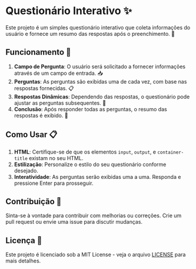 # Questionário Interativo ✨

Este projeto é um simples questionário interativo que coleta informações do usuário e fornece um resumo das respostas após o preenchimento. 💬

## Funcionamento 🚀

1. **Campo de Pergunta**: O usuário será solicitado a fornecer informações através de um campo de entrada. 📥
2. **Perguntas**: As perguntas são exibidas uma de cada vez, com base nas respostas fornecidas. 📋
3. **Respostas Dinâmicas**: Dependendo das respostas, o questionário pode ajustar as perguntas subsequentes. 🔄
4. **Conclusão**: Após responder todas as perguntas, o resumo das respostas é exibido. 📝

## Como Usar 📋

1. **HTML**: Certifique-se de que os elementos `input`, `output`, e `container-title` existam no seu HTML.
2. **Estilização**: Personalize o estilo do seu questionário conforme desejado.
3. **Interatividade**: As perguntas serão exibidas uma a uma. Responda e pressione Enter para prosseguir.

## Contribuição 🤝

Sinta-se à vontade para contribuir com melhorias ou correções. Crie um pull request ou envie uma issue para discutir mudanças. 

## Licença 📝

Este projeto é licenciado sob a MIT License - veja o arquivo [LICENSE](LICENSE) para mais detalhes.
